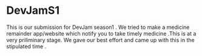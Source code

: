 # DevJamS1
This is our submission for DevJam season1 . We tried to make a medicine remainder app/website which notify you to take timely medicine .This is at a very priliminary stage. 
We gave our best effort and came up with this in the stipulated time .
